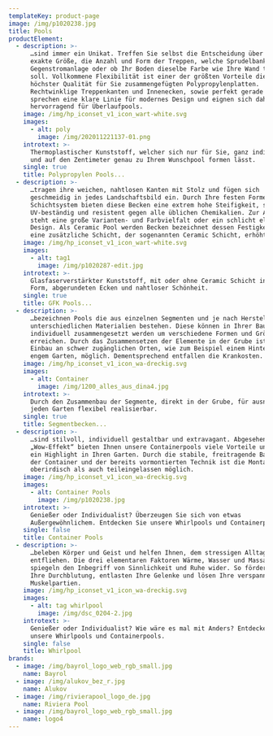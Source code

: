 ```yaml
---
templateKey: product-page
image: /img/p1020238.jpg
title: Pools
productElement:
  - description: >-
      …sind immer ein Unikat. Treffen Sie selbst die Entscheidung über die
      exakte Größe, die Anzahl und Form der Treppen, welche Sprudelbank und
      Gegenstromanlage oder ob Ihr Boden dieselbe Farbe wie Ihre Wand tragen
      soll. Vollkommene Flexibilität ist einer der größten Vorteile dieser in
      höchster Qualität für Sie zusammengefügten Polypropylenplatten.
      Rechtwinklige Treppenkanten und Innenecken, sowie perfekt gerade Wände
      sprechen eine klare Linie für modernes Design und eignen sich daher auch
      hervorragend für Überlaufpools. 
    image: /img/hp_iconset_v1_icon_wart-white.svg
    images:
      - alt: poly
        image: /img/202011221137-01.png
    introtext: >-
      Thermoplastischer Kunststoff, welcher sich nur für Sie, ganz individuell
      und auf den Zentimeter genau zu Ihrem Wunschpool formen lässt.
    single: true
    title: Polypropylen Pools...
  - description: >-
      …tragen ihre weichen, nahtlosen Kanten mit Stolz und fügen sich
      geschmeidig in jedes Landschaftsbild ein. Durch Ihre festen Formen und das
      Schichtsystem bieten diese Becken eine extrem hohe Steifigkeit, sind
      UV-beständig und resistent gegen alle üblichen Chemikalien. Zur Auswahl
      steht eine große Varianten- und Farbvielfalt oder ein schlicht elegantes
      Design. Als Ceramic Pool werden Becken bezeichnet dessen Festigkeit durch
      eine zusätzliche Schicht, der sogenannten Ceramic Schicht, erhöht werden.
    image: /img/hp_iconset_v1_icon_wart-white.svg
    images:
      - alt: tag1
        image: /img/p1020287-edit.jpg
    introtext: >-
      Glasfaserverstärkter Kunststoff, mit oder ohne Ceramic Schicht in fester
      Form, abgerundeten Ecken und nahtloser Schönheit.
    single: true
    title: GFK Pools...
  - description: >-
      …bezeichnen Pools die aus einzelnen Segmenten und je nach Hersteller aus
      unterschiedlichen Materialien bestehen. Diese können in Ihrer Bauweise
      individuell zusammengesetzt werden um verschiedene Formen und Größen zu
      erreichen. Durch das Zusammensetzen der Elemente in der Grube ist ein
      Einbau an schwer zugänglichen Orten, wie zum Beispiel einem Hinterhaus mit
      engem Garten, möglich. Dementsprechend entfallen die Krankosten.
    image: /img/hp_iconset_v1_icon_wa-dreckig.svg
    images:
      - alt: Container
        image: /img/1200_alles_aus_dina4.jpg
    introtext: >-
      Durch den Zusammenbau der Segmente, direkt in der Grube, für ausnahmslos
      jeden Garten flexibel realisierbar.
    single: true
    title: Segmentbecken...
  - description: >-
      …sind stilvoll, individuell gestaltbar und extravagant. Abgesehen vom
      „Wow-Effekt“ bieten Ihnen unsere Containerpools viele Vorteile und bringen
      ein Highlight in Ihren Garten. Durch die stabile, freitragende Bauweise
      der Container und der bereits vormontierten Technik ist die Montage sowohl
      oberirdisch als auch teileingelassen möglich.
    image: /img/hp_iconset_v1_icon_wa-dreckig.svg
    images:
      - alt: Container Pools
        image: /img/p1020238.jpg
    introtext: >-
      Genießer oder Individualist? Überzeugen Sie sich von etwas
      Außergewöhnlichem. Entdecken Sie unsere Whirlpools und Containerpools.
    single: false
    title: Container Pools
  - description: >-
      …beleben Körper und Geist und helfen Ihnen, dem stressigen Alltag zu
      entfliehen. Die drei elementaren Faktoren Wärme, Wasser und Massage
      spiegeln den Inbegriff von Sinnlichkeit und Ruhe wider. So fördern Sie
      Ihre Durchblutung, entlasten Ihre Gelenke und lösen Ihre verspannten
      Muskelpartien.
    image: /img/hp_iconset_v1_icon_wa-dreckig.svg
    images:
      - alt: tag whirlpool
        image: /img/dsc_0204-2.jpg
    introtext: >-
      Genießer oder Individualist? Wie wäre es mal mit Anders? Entdecken Sie
      unsere Whirlpools und Containerpools.
    single: false
    title: Whirlpool
brands:
  - image: /img/bayrol_logo_web_rgb_small.jpg
    name: Bayrol
  - image: /img/alukov_bez_r.jpg
    name: Alukov
  - image: /img/rivierapool_logo_de.jpg
    name: Riviera Pool
  - image: /img/bayrol_logo_web_rgb_small.jpg
    name: logo4
---
```


